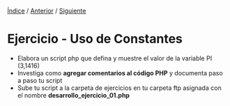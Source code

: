 [Índice](../readme.md) / [Anterior](../readme.md) / [Siguiente](ejercicio_02.md)
# Ejercicio - Uso de Constantes

- Elabora un script php que defina y muestre el valor de la variable PI (3,1416)
- Investiga como **agregar comentarios al código PHP** y documenta paso a paso tu script
- Sube tu script a la carpeta de ejercicios en tu carpeta ftp asignada con el nombre **desarrollo_ejercicio_01.php**

